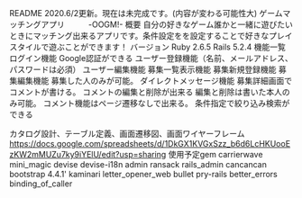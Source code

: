 README
2020.6/2更新。現在は未完成です。(内容が変わる可能性大)
ゲームマッチングアプリ　　　-OOGM!-
概要
自分の好きなゲーム誰かと一緒に遊びたいときにマッチング出来るアプリです。条件設定をを設定することで好きなプレイスタイルで遊ぶことができます！
バージョン
Ruby 2.6.5 Rails 5.2.4
機能一覧
ログイン機能
Google認証ができる
ユーザー登録機能（名前、メールアドレス、パスワードは必須）
ユーザー編集機能
募集一覧表示機能
募集新規登録機能 
募集編集機能 募集した人のみが可能。
ダイレクトメッセージ機能
募集詳細画面でコメントが書ける。
コメントの編集と削除が出来る 編集と削除は書いた本人のみ可能。
コメント機能はページ遷移なしで出来る。
条件指定で絞り込み検索ができる
 
カタログ設計、テーブル定義、画面遷移図、画面ワイヤーフレーム
https://docs.google.com/spreadsheets/d/1DkGX1KVGxSzz_b6d6LcHKUooEzKW2mMUZu7ky9iYElU/edit?usp=sharing
使用予定gem
carrierwave
mini_magic
devise
devise-i18n
admin
ransack
rails_admin
cancancan
bootstrap 4.4.1'
kaminari
letter_opener_web
bullet
pry-rails
better_errors
binding_of_caller


